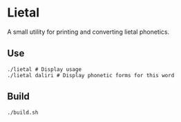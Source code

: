 # Lietal

A small utility for printing and converting lietal phonetics.

## Use

```
./lietal # Display usage
./lietal daliri # Display phonetic forms for this word
```

## Build

```
./build.sh
```
